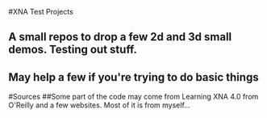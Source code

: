 #XNA Test Projects
## A small repos to drop a few 2d and 3d small demos. Testing out stuff.
## May help a few if you're trying to do basic things

#Sources 
##Some part of the code may come from Learning XNA 4.0 from O'Reilly and a few websites. Most of it is from myself...
